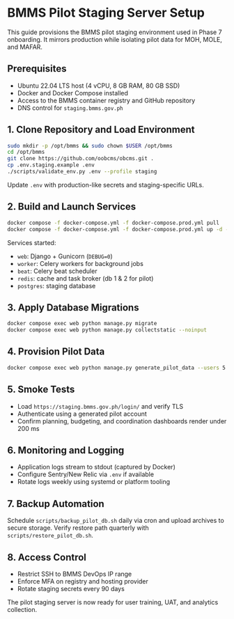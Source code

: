 # BMMS Pilot Staging Server Setup

This guide provisions the BMMS pilot staging environment used in Phase 7 onboarding. It
mirrors production while isolating pilot data for MOH, MOLE, and MAFAR.

## Prerequisites
- Ubuntu 22.04 LTS host (4 vCPU, 8 GB RAM, 80 GB SSD)
- Docker and Docker Compose installed
- Access to the BMMS container registry and GitHub repository
- DNS control for `staging.bmms.gov.ph`

## 1. Clone Repository and Load Environment
```bash
sudo mkdir -p /opt/bmms && sudo chown $USER /opt/bmms
cd /opt/bmms
git clone https://github.com/oobcms/obcms.git .
cp .env.staging.example .env
./scripts/validate_env.py .env --profile staging
```

Update `.env` with production-like secrets and staging-specific URLs.

## 2. Build and Launch Services
```bash
docker compose -f docker-compose.yml -f docker-compose.prod.yml pull
docker compose -f docker-compose.yml -f docker-compose.prod.yml up -d --build
```

Services started:
- `web`: Django + Gunicorn (`DEBUG=0`)
- `worker`: Celery workers for background jobs
- `beat`: Celery beat scheduler
- `redis`: cache and task broker (db 1 & 2 for pilot)
- `postgres`: staging database

## 3. Apply Database Migrations
```bash
docker compose exec web python manage.py migrate
docker compose exec web python manage.py collectstatic --noinput
```

## 4. Provision Pilot Data
```bash
docker compose exec web python manage.py generate_pilot_data --users 5 --programs 3 --year 2025
```

## 5. Smoke Tests
- Load `https://staging.bmms.gov.ph/login/` and verify TLS
- Authenticate using a generated pilot account
- Confirm planning, budgeting, and coordination dashboards render under 200 ms

## 6. Monitoring and Logging
- Application logs stream to stdout (captured by Docker)
- Configure Sentry/New Relic via `.env` if available
- Rotate logs weekly using systemd or platform tooling

## 7. Backup Automation
Schedule `scripts/backup_pilot_db.sh` daily via cron and upload archives to secure
storage. Verify restore path quarterly with `scripts/restore_pilot_db.sh`.

## 8. Access Control
- Restrict SSH to BMMS DevOps IP range
- Enforce MFA on registry and hosting provider
- Rotate staging secrets every 90 days

The pilot staging server is now ready for user training, UAT, and analytics collection.

